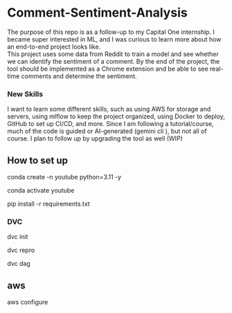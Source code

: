# Comment-Sentiment-Analysis
The purpose of this repo is as a follow-up to my Capital One internship. I became super interested in ML, and I was curious to learn more about how an end-to-end project looks like.  
This project uses some data from Reddit to train a model and see whether we can identify the sentiment of a comment. By the end of the project, the tool should be implemented as a Chrome extension and be able to see real-time comments and determine the sentiment.
### New Skills 
I want to learn some different skills, such as using AWS for storage and servers, using mlflow to keep the project organized, using Docker to deploy, GitHub to set up CI/CD, and more. Since I am following a tutorial/course, much of the code is guided or AI-generated (gemini cli ), but not all of course.
I plan to follow up by upgrading the tool as well (WIP) 

## How to set up 

conda create -n youtube python=3.11 -y 

conda activate youtube 

pip install -r requirements.txt 

### DVC 

dvc init 

dvc repro 

dvc dag 

## aws 

aws configure
